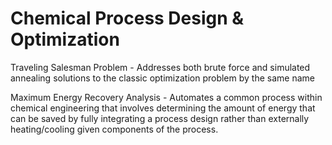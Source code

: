 # Chemical Process Design & Optimization

Traveling Salesman Problem - Addresses both brute force and simulated annealing solutions to the classic optimization problem by the same name

Maximum Energy Recovery Analysis - Automates a common process within chemical engineering that involves determining the amount of energy that can be saved by fully integrating a process design rather than externally heating/cooling given components of the process.
